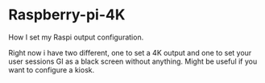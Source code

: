 # Raspberry-pi-4K

How I set my Raspi output configuration.

Right now i have two different, one to set a 4K output and one to set your user sessions GI as a black screen without anything. Might be useful if you want to configure a kiosk.